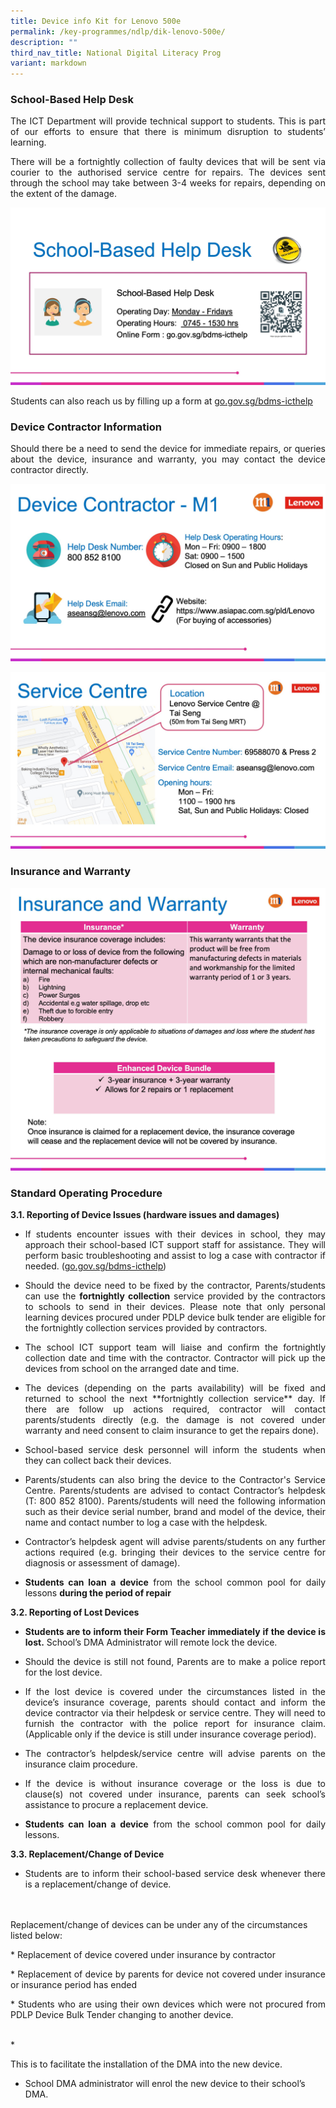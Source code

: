 ```yaml
---
title: Device info Kit for Lenovo 500e
permalink: /key-programmes/ndlp/dik-lenovo-500e/
description: ""
third_nav_title: National Digital Literacy Prog
variant: markdown
---
```

### School-Based Help Desk
<p style="text-align:justify">The ICT Department will provide technical support to students.    This is part of our efforts to ensure that there is minimum disruption to students’ learning.  </p>

<p style="text-align:justify">There will be a fortnightly collection of faulty devices that will be sent via courier to the authorised service centre for repairs. The devices sent through the school may take between 3-4 weeks for repairs, depending on the extent of the damage.</p>

![School-Based Help Desk](/images/Keyprogrammes/Ndlp/31-device-support-01.jpeg)

Students can also reach us by filling up a form at [go.gov.sg/bdms-icthelp](https://form.gov.sg/#!/6003ab0667a3e600110513fe)

### Device Contractor Information

<p style="text-align:justify">Should there be a need to send the device for immediate repairs, or queries about the device, insurance and warranty, you may contact the device contractor directly.</p>

![Device Contractor Information](/images/Keyprogrammes/Ndlp/32-device-support-02.jpeg)

![Service Centre](/images/Keyprogrammes/Ndlp/33-device-support-03.jpg)

### Insurance and Warranty

![Insurance and Warranty](/images/Keyprogrammes/Ndlp/34-device-support-04.jpg)

### Standard Operating Procedure

**3.1.  Reporting of Device Issues (hardware issues and damages)**

* <p style="text-align:justify">If students encounter issues with their devices in school, they may approach their school-based ICT support staff for assistance. They will perform basic troubleshooting and assist to log a case with contractor if needed. (<a href="https://form.gov.sg/#!/6003ab0667a3e600110513fe">go.gov.sg/bdms-icthelp</a>)</p>

* <p style="text-align:justify">Should the device need to be fixed by the contractor, Parents/students can use the <b>fortnightly collection</b> service provided by the contractors to schools to send in their devices.  Please note that only personal learning devices procured under PDLP device bulk tender are eligible for the fortnightly collection services provided by contractors.</p>

* <p style="text-align:justify">The school ICT support team will liaise and confirm the fortnightly collection date and time with the contractor. Contractor will pick up the devices from school on the arranged date and time.</p>

* <p style="text-align:justify">The devices (depending on the parts availability) will be fixed and returned to school the next **fortnightly collection service** day. If there are follow up actions required, contractor will contact parents/students directly (e.g. the damage is not covered under warranty and need consent to claim insurance to get the repairs done).</p>

* <p style="text-align:justify">School-based service desk personnel will inform the students when they can collect back their devices.</p>

* <p style="text-align:justify">Parents/students can also bring the device to the Contractor's Service Centre.  Parents/students are advised to contact Contractor’s helpdesk (T: 800 852 8100). Parents/students will need the following information such as their device serial number, brand and model of the device, their name and contact number to log a case with the helpdesk.</p>
* <p style="text-align:justify">Contractor’s helpdesk agent will advise parents/students on any further actions required (e.g. bringing their devices to the service centre for diagnosis or assessment of damage).</p>
* <p style="text-align:justify"><b>Students can loan a device</b> from the school common pool for daily lessons <b>during the period of repair</b></p>

**3.2. Reporting of Lost Devices**

* <p style="text-align:justify"><b>Students are to inform their Form Teacher immediately if the device is lost.</b>  School’s DMA Administrator will remote lock the device.  </p>

* <p style="text-align:justify">Should the device is still not found, Parents are to make a police report for the lost device.</p>

* <p style="text-align:justify">If the lost device is covered under the circumstances listed in the device’s insurance coverage, parents should contact and inform the device contractor via their helpdesk or service centre. They will need to furnish the contractor with the police report for insurance claim. (Applicable only if the device is still under insurance coverage period).</p>

* <p style="text-align:justify">The contractor’s helpdesk/service centre will advise parents on the insurance claim procedure.</p>

* <p style="text-align:justify">If the device is without insurance coverage or the loss is due to clause(s) not covered under insurance, parents can seek school’s assistance to procure a replacement device.</p>

* <p style="text-align:justify"><b>Students can loan a device</b> from the school common pool for daily lessons.</p>

**3.3.  Replacement/Change of Device**

* <p style="text-align:justify">Students are to inform their school-based service desk whenever there is a replacement/change of device.
<br><br>Replacement/change of devices can be under any of the circumstances listed below:</p>
  <p style="text-align:justify">* Replacement of device covered under insurance by contractor</p>
	<p style="text-align:justify">* Replacement of device by parents for device not covered under insurance or insurance period has ended</p>
	<p style="text-align:justify">* Students who are using their own devices which were not procured from PDLP Device Bulk Tender changing to another device.</p>
<br>
*  <p style="text-align:justify">This is to facilitate the installation of the DMA into the new device.</p>

*  School DMA administrator will enrol the new device to their school’s DMA.<p></p>